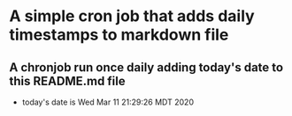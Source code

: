 A simple cron job that adds daily timestamps to markdown file
============================================================
## A chronjob run once daily adding today's date to this README.md file
* today's date is Wed Mar 11 21:29:26 MDT 2020
